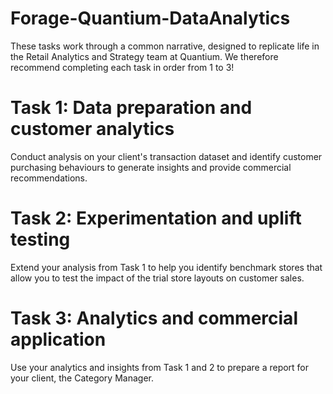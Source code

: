 # Forage-Quantium-DataAnalytics
These tasks work through a common narrative, designed to replicate life in the Retail Analytics and Strategy team at Quantium. We therefore recommend completing each task in order from 1 to 3! 

# Task 1: Data preparation and customer analytics
Conduct analysis on your client's transaction dataset and identify customer purchasing behaviours to generate insights and provide commercial recommendations.

# Task 2: Experimentation and uplift testing
Extend your analysis from Task 1 to help you identify benchmark stores that allow you to test the impact of the trial store layouts on customer sales.

# Task 3: Analytics and commercial application
Use your analytics and insights from Task 1 and 2 to prepare a report for your client, the Category Manager.
